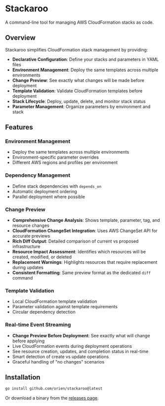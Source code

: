 # Stackaroo

A command-line tool for managing AWS CloudFormation stacks as code.

## Overview

Stackaroo simplifies CloudFormation stack management by providing:

- **Declarative Configuration**: Define your stacks and parameters in YAML files
- **Environment Management**: Deploy the same templates across multiple environments
- **Change Preview**: See exactly what changes will be made before deployment
- **Template Validation**: Validate CloudFormation templates before deployment
- **Stack Lifecycle**: Deploy, update, delete, and monitor stack status
- **Parameter Management**: Organize parameters by environment and stack

## Features

### Environment Management
- Deploy the same templates across multiple environments
- Environment-specific parameter overrides
- Different AWS regions and profiles per environment

### Dependency Management

- Define stack dependencies with `depends_on`
- Automatic deployment ordering
- Parallel deployment where possible

### Change Preview

- **Comprehensive Change Analysis**: Shows template, parameter, tag, and resource changes
- **CloudFormation ChangeSet Integration**: Uses AWS ChangeSet API for accurate previews
- **Rich Diff Output**: Detailed comparison of current vs proposed infrastructure
- **Resource Impact Assessment**: Identifies which resources will be created, modified, or deleted
- **Replacement Warnings**: Highlights resources that require replacement during updates
- **Consistent Formatting**: Same preview format as the dedicated `diff` command

### Template Validation

- Local CloudFormation template validation
- Parameter validation against template requirements
- Circular dependency detection

### Real-time Event Streaming

- **Change Preview Before Deployment**: See exactly what will change before applying
- Live CloudFormation events during deployment operations
- See resource creation, updates, and completion status in real-time
- Smart detection of create vs update operations
- Graceful handling of "no changes" scenarios

## Installation

```bash
go install github.com/orien/stackaroo@latest
```

Or download a binary from the [releases page](https://github.com/orien/stackaroo/releases).
